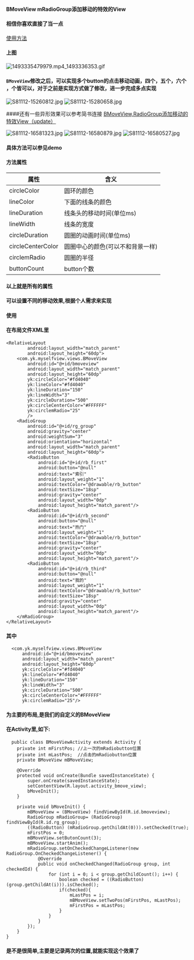 #### BMoveView mRadioGroup添加移动的特效的View
#### 相信你喜欢直接了当一点
[使用方法](http://www.jianshu.com/p/4a6dfe1b7e59)
#### 上图
![1493335479979.mp4_1493336353.gif](http://upload-images.jianshu.io/upload_images/3001453-02f7e2a8724dacd9.gif?imageMogr2/auto-orient/strip)
####  `BMoveView`修改之后，可以实现多个button的点击移动动画，四个，五个，六个 ，个皆可以，对于之前是实现方式做了修改，进一步完成多点实现
![S81112-15260812.jpg](https://upload-images.jianshu.io/upload_images/3001453-eb35f9ea1e353b9d.jpg?imageMogr2/auto-orient/strip%7CimageView2/2/w/1240)
![S81112-15280658.jpg](https://upload-images.jianshu.io/upload_images/3001453-fd4cf44e30af6dea.jpg?imageMogr2/auto-orient/strip%7CimageView2/2/w/1240)


####还有一些异形效果可以参考简书连接
[BMoveView,RadioGroup添加移动的特效View（update）](https://www.jianshu.com/p/a662deee4eb7)

![S81112-16581323.jpg](https://upload-images.jianshu.io/upload_images/3001453-da4caa4c8d3d3310.jpg?imageMogr2/auto-orient/strip%7CimageView2/2/w/1240)  ![S81112-16580879.jpg](https://upload-images.jianshu.io/upload_images/3001453-08619e7ef2b49b52.jpg?imageMogr2/auto-orient/strip%7CimageView2/2/w/1240)
 ![S81112-16580527.jpg](https://upload-images.jianshu.io/upload_images/3001453-e69d25b2dedc6baf.jpg?imageMogr2/auto-orient/strip%7CimageView2/2/w/1240)

#### 具体方法可以参见demo
#### 方法属性

|属性   |含义 |
|----------|------------- |
|circleColor|圆环的颜色|N
|lineColor|下面的线条的颜色|
|lineDuration|线条头的移动时间(单位ms)|
|lineWidth|线条的宽度|
|circleDuration|圆圈的动画时间(单位ms)|
|circleCenterColor|圆圈中心的颜色(可以不和背景一样)|
|circlemRadio|圆圈的半径|
|buttonCount|button个数|

#### 以上就是所有的属性
#### 可以设置不同的移动效果,根据个人需求来实现
#### 使用
#### 在布局文件XML里
    <RelativeLayout
            android:layout_width="match_parent"
            android:layout_height="60dp">
        <com.yk.myselfview.views.BMoveView
            android:id="@+id/bmoveview"
            android:layout_width="match_parent"
            android:layout_height="60dp"
            yk:circleColor="#fd4040"
            yk:lineColor="#fd4040"
            yk:lineDuration="150"
            yk:lineWidth="3"
            yk:circleDuration="500"
            yk:circleCenterColor="#FFFFFF"
            yk:circlemRadio="25"
            />
        <RadioGroup
            android:id="@+id/rg_group"
            android:gravity="center"
            android:weightSum="3"
            android:orientation="horizontal"
            android:layout_width="match_parent"
            android:layout_height="60dp">
            <RadioButton
                android:id="@+id/rb_first"
                android:button="@null"
                android:text="索引"
                android:layout_weight="1"
                android:textColor="@drawable/rb_button"
                android:textSize="18sp"
                android:gravity="center"
                android:layout_width="0dp"
                android:layout_height="match_parent"/>
            <RadioButton
                android:id="@+id/rb_second"
                android:button="@null"
                android:text="热门"
                android:layout_weight="1"
                android:textColor="@drawable/rb_button"
                android:textSize="18sp"
                android:gravity="center"
                android:layout_width="0dp"
                android:layout_height="match_parent"/>
            <RadioButton
                android:id="@+id/rb_third"
                android:button="@null"
                android:text="我的"
                android:layout_weight="1"
                android:textColor="@drawable/rb_button"
                android:textSize="18sp"
                android:gravity="center"
                android:layout_width="0dp"
                android:layout_height="match_parent"/>
        </mRadioGroup>
    </RelativeLayout>
#### 其中
      <com.yk.myselfview.views.BMoveView
          android:id="@+id/bmoveview"
          android:layout_width="match_parent"
          android:layout_height="60dp"
          yk:circleColor="#fd4040"
          yk:lineColor="#fd4040"
          yk:lineDuration="150"
          yk:lineWidth="3"
          yk:circleDuration="500"
          yk:circleCenterColor="#FFFFFF"
          yk:circlemRadio="25"/>
#### 为主要的布局,是我们的自定义的BMoveView
#### 在Activity里,如下:
      public class BMoveViewActivity extends Activity {
        private int mFirstPos; //上一次的mRadiobutton位置
        private int mLastPos;  //点击的mRadiobutton位置
        private BMoveView mBMoveView;
    
        @Override
        protected void onCreate(Bundle savedInstanceState) {
            super.onCreate(savedInstanceState);
            setContentView(R.layout.activity_bmove_view);
            bMoveInit();
        }
    
        private void bMoveInit() {
            mBMoveView = (BMoveView) findViewById(R.id.bmoveview);
            RadioGroup mRadioGroup= (RadioGroup) findViewById(R.id.rg_group);
            ((RadioButton) (mRadioGroup.getChildAt(0))).setChecked(true);
            mFirstPos = 0;
            mBMoveView.setButonCount(3);
            mBMoveView.startAnim();
            mRadioGroup.setOnCheckedChangeListener(new RadioGroup.OnCheckedChangeListener() {
                @Override
                public void onCheckedChanged(RadioGroup group, int checkedId) {
                    for (int i = 0; i < group.getChildCount(); i++) {
                        boolean checked = ((RadioButton) (group.getChildAt(i))).isChecked();
                        if(checked){
                            mLastPos = i;
                            mBMoveView.setTwoPos(mFirstPos, mLastPos);
                            mFirstPos = mLastPos;
                        }
                    }
                }
            });
        }
    }
#### 是不是很简单,主要是记录两次的位置,就能实现这个效果了
